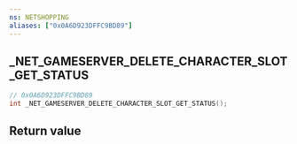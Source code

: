 ```yaml
---
ns: NETSHOPPING
aliases: ["0x0A6D923DFFC9BD89"]
---
```

## _NET_GAMESERVER_DELETE_CHARACTER_SLOT_GET_STATUS

```c
// 0x0A6D923DFFC9BD89
int _NET_GAMESERVER_DELETE_CHARACTER_SLOT_GET_STATUS();
```


## Return value
